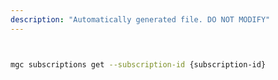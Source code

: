 ```yaml
---
description: "Automatically generated file. DO NOT MODIFY"
---
```


```bash


mgc subscriptions get --subscription-id {subscription-id}

```